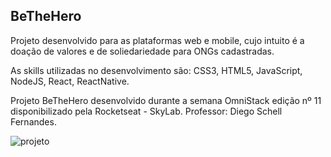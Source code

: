 ## BeTheHero

Projeto desenvolvido para as plataformas web e mobile, cujo intuito é a doação de valores e de soliedariedade para ONGs cadastradas.  

As skills utilizadas no desenvolvimento são: CSS3, HTML5, JavaScript, NodeJS, React, ReactNative.

Projeto BeTheHero desenvolvido durante a semana OmniStack edição nº 11 disponibilizado pela Rocketseat - SkyLab. Professor: Diego Schell Fernandes.

![projeto](https://github.com/BrunoGottert/ong_pageinnode/blob/master/frontend/src/assets/projeto.png)

